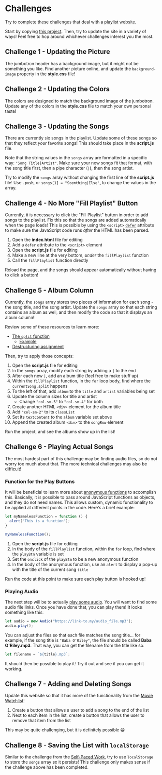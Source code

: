 # Challenges
Try to complete these challenges that deal with a playlist website.

Start by copying [this project](https://hytop.onrender.com/e/the-best-songs). Then, try to update the site in a variety of ways! Feel free to hop around whichever challenges interest you the most.

## Challenge 1 - Updating the Picture
The jumbotron header has a background image, but it might not be something you like. Find another picture online, and update the `background-image` property in the **style.css** file!

## Challenge 2 - Updating the Colors
The colors are designed to match the background image of the jumbotron. Update any of the colors in the **style.css** file to match your own personal taste!

## Challenge 3 - Updating the Songs
There are currently six songs in the playlist. Update some of these songs so that they reflect _your_ favorite songs! This should take place in the **script.js** file.

Note that the string values in the `songs` array are formatted in a specific way: `"Song Title|Artist"`. Make sure your new songs fit that format, with the song title first, then a pipe character (`|`), then the song artist.

Try to modify the `songs` array without changing the first line of the **script.js** file! Use `.push`, or `songs[1] = "Soemthing|Else"`, to change the values in the array.

## Challenge 4 - No More "Fill Playlist" Button
Currently, it is necessary to click the "Fill Playlist" button in order to add songs to the playlist. Fix this so that the songs are added automatically when the page loads! This is possible by using the `<script>` [`defer`](https://www.w3schools.com/tags/att_script_defer.asp) attribute to make sure the JavaScript code runs _after_ the HTML has been parsed. 

1. Open the **index.html** file for editing
1. Add a `defer` attribute to the `<script>` element
1. Open the **script.js** file for editing
1. Make a new line at the very bottom, _under_ the `fillPlaylist` function
1. Call the `fillPlaylist` function directly

Reload the page, and the songs should appear automatically without having to click a button!

## Challenge 5 - Album Column
Currently, the `songs` array stores two pieces of information for each song - the song title, and the song artist. Update the `songs` array so that each string contains an album as well, and then modify the code so that it displays an album column!

Review some of these resources to learn more:

- [The `split` function](https://www.w3schools.com/jsref/jsref_split.asp)
    - [Example](https://www.w3schools.com/jsref/tryit.asp?filename=tryjsref_split)
- [Destructuring assignment](https://developer.mozilla.org/en-US/docs/Web/JavaScript/Reference/Operators/Destructuring_assignment)

Then, try to apply those concepts:

1. Open the **script.js** file for editing
1. In the `songs` array, modify each string by adding a `|` to the end
1. After each new `|`, add an album title (feel free to make stuff up)
1. Within the `fillPlaylist` function, in the `for` loop body, find where the `currentSong.split` happens
1. To the left of that, add `album` to the `title` and `artist` variables being set
1. Update the column sizes for title and artist
    - Change `"col-sm-5"` to `"col-sm-4"` for both
1. Create another HTML `<div>` element for the album title
1. Add `"col-sm-2"` to its `classList`
1. Set its `textContent` to the `album` variable set above
1. Append the created album `<div>` to the `songRow` element

Run the project, and see the albums show up in the list!

## Challenge 6 - Playing Actual Songs
The most hardest part of this challenge may be finding audio files, so do not worry too much about that. The more technical challenges may also be difficult!

### Function for the Play Buttons
It will be beneficial to learn more about [anonymous functions](https://www.geeksforgeeks.org/javascript/javascript-anonymous-functions/) to accomplish this. Basically, it is possible to pass around JavaScript functions as objects, and they do not need names. This allows custom, dynamic functionality to be applied at different points in the code. Here's a brief example:

```js
let myNamelessFunction = function () {
  alert("This is a function");
}

myNamelessFunction();
```

1. Open the **script.js** file for editing
1. In the body of the `fillPlaylist` function, within the `for` loop, find where the `playBtn` variable is set
1. Set the `onclick` of the `playBtn` to be a new anonymous function
1. In the body of the anonymous function, use an `alert` to display a pop-up with the title of the current song `title`

Run the code at this point to make sure each play button is hooked up!

### Playing Audio
The next step will be to actually [play some audio](https://stackoverflow.com/a/18628124). You will want to find some audio file links. Once you have done that, you can play them! It looks something like this:

```js
let audio = new Audio("https://link-to.my/audio_file.mp3");
audio.play();
```

You can adjust the files so that each file matches the song title... for example, if the song title is `"Baba O'Riley"`, the file should be called **Baba O'Riley.mp3**. That way, you can get the filename from the title like so:

```js
let filename = `${title}.mp3`;
```

It should then be possible to play it! Try it out and see if you can get it working.

## Challenge 7 - Adding and Deleting Songs
Update this website so that it has more of the functionality from the [Movie Watchlist](WatchlistCodeAlong.md)!

1. Create a button that allows a user to add a song to the end of the list
1. Next to each item in the list, create a button that allows the user to remove that item from the list

This may be quite challenging, but it is definitely possible 😁

## Challenge 8 - Saving the List with `localStorage`
Similar to the challenge from the [Self-Paced Work](SelfPacedWork.md), try to use `localStorage` to store the `songs` array so it persists! This challenge only makes sense if the challenge above has been completed.
